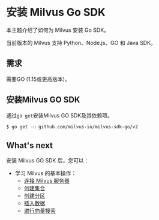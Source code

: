 安装 Milvus Go SDK
================

本主题介绍了如何为 Milvus 安装 Go SDK。

当前版本的 Milvus 支持 Python、Node.js、GO 和 Java SDK。

需求
--

需要GO (1.15或更高版本)。

安装Milvus GO SDK
---------------

通过`go get`安装Milvus GO SDK及其依赖项。

```bash
$ go get -u github.com/milvus-io/milvus-sdk-go/v2

```

What's next
-----------

安装 Milvus GO SDK 后，您可以：

* 学习 Milvus 的基本操作：
	+ [连接 Milvus 服务器](manage_connection.md)
	+ [创建集合](create_collection.md)
	+ [创建分区](create_partition.md)
	+ [插入数据](insert_data.md)
	+ [进行向量搜索](search.md)
